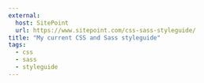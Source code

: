 ```yaml
---
external:
  host: SitePoint
  url: https://www.sitepoint.com/css-sass-styleguide/
title: "My current CSS and Sass styleguide"
tags:
  - css
  - sass
  - styleguide
---
```

